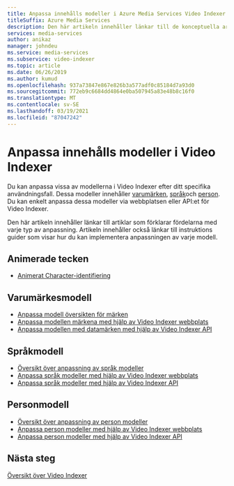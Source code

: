 ```yaml
---
title: Anpassa innehålls modeller i Azure Media Services Video Indexer
titleSuffix: Azure Media Services
description: Den här artikeln innehåller länkar till de konceptuella artiklarna som förklarar fördelarna med varje typ av anpassning. Den här artikeln innehåller också länkar till instruktions guider som visar hur du kan implementera anpassningen av varje modell.
services: media-services
author: anikaz
manager: johndeu
ms.service: media-services
ms.subservice: video-indexer
ms.topic: article
ms.date: 06/26/2019
ms.author: kumud
ms.openlocfilehash: 937a73847e867e826b3a577adf0c85184d7a93d0
ms.sourcegitcommit: 772eb9c6684dd4864e0ba507945a83e48b8c16f0
ms.translationtype: MT
ms.contentlocale: sv-SE
ms.lasthandoff: 03/19/2021
ms.locfileid: "87047242"
---
```

# <a name="customizing-content-models-in-video-indexer"></a>Anpassa innehålls modeller i Video Indexer

Du kan anpassa vissa av modellerna i Video Indexer efter ditt specifika användningsfall. Dessa modeller innehåller [varumärken](customize-brands-model-overview.md), [språk](customize-language-model-overview.md)och [person](customize-person-model-overview.md). Du kan enkelt anpassa dessa modeller via webbplatsen eller API:et för Video Indexer.

Den här artikeln innehåller länkar till artiklar som förklarar fördelarna med varje typ av anpassning. Artikeln innehåller också länkar till instruktions guider som visar hur du kan implementera anpassningen av varje modell.

## <a name="animated-characters"></a>Animerade tecken

* [Animerat Character-identifiering](animated-characters-recognition.md)

## <a name="brands-model"></a>Varumärkesmodell

* [Anpassa modell översikten för märken](customize-brands-model-overview.md)
* [Anpassa modellen märkena med hjälp av Video Indexer webbplats](customize-brands-model-with-website.md)
* [Anpassa modellen med datamärken med hjälp av Video Indexer API](customize-brands-model-with-api.md)
 
## <a name="language-model"></a>Språkmodell

* [Översikt över anpassning av språk modeller](customize-language-model-overview.md)
* [Anpassa språk modeller med hjälp av Video Indexer webbplats](customize-language-model-with-website.md)
* [Anpassa språk modeller med hjälp av Video Indexer API](customize-language-model-with-api.md)
 
## <a name="person-model"></a>Personmodell

* [Översikt över anpassning av person modeller](customize-person-model-overview.md)
* [Anpassa person modeller med hjälp av Video Indexer webbplats](customize-person-model-with-website.md)
* [Anpassa person modeller med hjälp av Video Indexer API](customize-person-model-with-api.md)

## <a name="next-steps"></a>Nästa steg

[Översikt över Video Indexer](video-indexer-overview.md)
